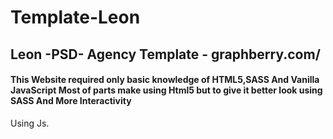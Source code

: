 # Template-Leon
## Leon -PSD- Agency Template - graphberry.com/ 
#### This Website required only basic knowledge of HTML5,SASS And Vanilla JavaScript Most of parts make using Html5 but to give it better look using SASS And More Interactivity 
Using Js.
